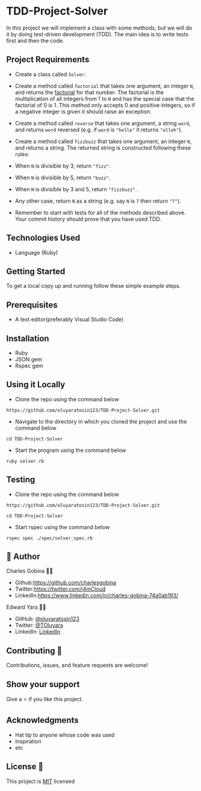 # TDD-Project-Solver
In this project we will implement a class with some methods, but we will do it by doing test-driven development (TDD). The main idea is to write tests first and then the code.

## Project Requirements

- Create a class called `Solver`.

- Create a method called `factorial` that takes one argument, an integer `N`, and returns the [factorial](https://en.wikipedia.org/wiki/Factorial) for that number. The factorial is the multiplication of all integers from 1 to `N` and has the special case that the factorial of 0 is 1. This method only accepts 0 and positive integers, so if a negative integer is given it should raise an exception.

- Create a method called `reverse` that takes one argument, a string `word`, and returns `word` reversed (e.g. if `word` is `"hello"` it returns `"olleh"`).

- Create a method called `fizzbuzz` that takes one argument, an integer `N`, and returns a string. The returned string is constructed following these rules:
 - When `N` is divisible by 3, return `"fizz"`.
 - When `N` is divisible by 5, return `"buzz"`.
 - When `N` is divisible by 3 and 5, return `"fizzbuzz"`.
 - Any other case, return `N` as a string (e.g. say `N` is `7` then return `"7"`).
- Remember to start with tests for all of the methods described above. Your commit history should prove that you have used TDD.

## Technologies Used

* Language (Ruby)

## Getting Started

To get a local copy up and running follow these simple example steps.

## Prerequisites
* A text editor(preferably Visual Studio Code)

## Installation
* Ruby
* JSON gem
* Rspec gem

## Using it Locally

* Clone the repo using the command below

```
https://github.com/oluyaratosin123/TDD-Project-Solver.git
```

* Navigate to the directory in which you cloned the project and use the command below

```
cd TDD-Project-Solver
```

* Start the program using the command below
```
ruby solver.rb
```

## Testing

* Clone the repo using the command below

```
https://github.com/oluyaratosin123/TDD-Project-Solver.git
```

```
cd TDD-Project-Solver
```

* Start rspec using the command below
```
rspec spec ./spec/solver_spec.rb
```

## 👤 Author 
Charles Gobina :student: 
* Github:https://github.com/charlesgobina 
* Twitter:https://twitter.com/i4mCloud
* LinkedIn:https://www.linkedin.com/in/charles-gobina-74a0ab193/

Edward Yara :student: 
- GitHub: [@oluyaratosin123](https://github.com/oluyaratosin123)
- Twitter: [@TOluyara](https://twitter.com/TOluyara)
- LinkedIn: [LinkedIn](https://www.linkedin.com/in/edward-oluyara/)

## Contributing :handshake:
Contributions, issues, and feature requests are welcome!

## Show your support
Give a 	:star: if you like this project.

## Acknowledgments
* Hat tip to anyone whose code was used
* Inspiration
* etc

## License :memo:
This project is [MIT](https://github.com/microverseinc/readme-template/blob/master/MIT.md) licensed
